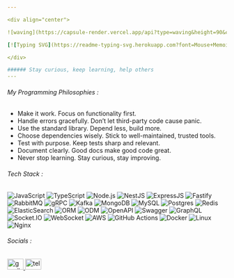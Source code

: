 ```yaml
---

<div align="center">

![waving](https://capsule-render.vercel.app/api?type=waving&height=90&color=gradient)

[![Typing SVG](https://readme-typing-svg.herokuapp.com?font=Mouse+Memoirs&size=65&pause=500&color=cd9106&vCenter=true&width=700&height=70&lines=Alireza+Mousavi;a+Software+Engineer)](https://git.io/typing-svg)

</div>

###### Stay curious, keep learning, help others
---
```


###### My Programming Philosophies :

- Make it work. Focus on functionality first.
- Handle errors gracefully. Don’t let third-party code cause panic.
- Use the standard library. Depend less, build more.
- Choose dependencies wisely. Stick to well-maintained, trusted tools.
- Test with purpose. Keep tests sharp and relevant.
- Document clearly. Good docs make good code great.
- Never stop learning. Stay curious, stay improving.

###### Tech Stack :

![JavaScript](https://img.shields.io/badge/javascript-%23F7DF1E.svg?style=for-the-badge&logo=javascript&logoColor=black)
![TypeScript](https://img.shields.io/badge/typescript-%23007ACC.svg?style=for-the-badge&logo=typescript&logoColor=white)
![Node.js](https://img.shields.io/badge/node.js-%236DA55F.svg?style=for-the-badge&logo=node.js&logoColor=white)
![NestJS](https://img.shields.io/badge/nestjs-%23E0234E.svg?style=for-the-badge&logo=nestjs&logoColor=white)
![ExpressJS](https://img.shields.io/badge/express.js-%23000000.svg?style=for-the-badge&logo=express&logoColor=white)
![Fastify](https://img.shields.io/badge/fastify-%23000000.svg?style=for-the-badge&logo=fastify&logoColor=white)
![RabbitMQ](https://img.shields.io/badge/rabbitmq-%23FF6600.svg?style=for-the-badge&logo=rabbitmq&logoColor=white)
![gRPC](https://img.shields.io/badge/grpc-%2300C4B4.svg?style=for-the-badge&logo=grpc&logoColor=white)
![Kafka](https://img.shields.io/badge/kafka-%23231F20.svg?style=for-the-badge&logo=apachekafka&logoColor=white)
![MongoDB](https://img.shields.io/badge/mongodb-%234EA94B.svg?style=for-the-badge&logo=mongodb&logoColor=white)
![MySQL](https://img.shields.io/badge/mysql-%234479A1.svg?style=for-the-badge&logo=mysql&logoColor=white)
![Postgres](https://img.shields.io/badge/postgres-%23316192.svg?style=for-the-badge&logo=postgresql&logoColor=white)
![Redis](https://img.shields.io/badge/redis-%23DD0031.svg?style=for-the-badge&logo=redis&logoColor=white)
![ElasticSearch](https://img.shields.io/badge/elasticsearch-%23005571.svg?style=for-the-badge&logo=elasticsearch&logoColor=white)
![ORM](https://img.shields.io/badge/ORM-%23007ACC.svg?style=for-the-badge)
![ODM](https://img.shields.io/badge/ODM-%23007ACC.svg?style=for-the-badge)
![OpenAPI](https://img.shields.io/badge/openapi-%236BA539.svg?style=for-the-badge&logo=openapiinitiative&logoColor=white)
![Swagger](https://img.shields.io/badge/swagger-%23Clojure.svg?style=for-the-badge&logo=swagger&logoColor=white)
![GraphQL](https://img.shields.io/badge/graphql-%23E10098.svg?style=for-the-badge&logo=graphql&logoColor=white)
![Socket.IO](https://img.shields.io/badge/socket.io-%23010101.svg?style=for-the-badge&logo=socket.io&logoColor=white)
![WebSocket](https://img.shields.io/badge/websocket-%23010101.svg?style=for-the-badge&logo=websocket&logoColor=white)
![AWS](https://img.shields.io/badge/aws-%23FF9900.svg?style=for-the-badge&logo=amazonaws&logoColor=white)
![GitHub Actions](https://img.shields.io/badge/github%20actions-%232671E5.svg?style=for-the-badge&logo=githubactions&logoColor=white)
![Docker](https://img.shields.io/badge/docker-%230db7ed.svg?style=for-the-badge&logo=docker&logoColor=white)
![Linux](https://img.shields.io/badge/linux-%23FCC624.svg?style=for-the-badge&logo=linux&logoColor=black)
![Nginx](https://img.shields.io/badge/nginx-%23009639.svg?style=for-the-badge&logo=nginx&logoColor=white)

###### Socials :

<div align="left">
  <a href="alireza.msvi1313@gmail.com" target="_blank">
    <img src="https://raw.githubusercontent.com/maurodesouza/profile-readme-generator/master/src/assets/icons/social/gmail/default.svg" width="37" height="25" alt="gmail logo"/>
  </a>
  <a href="https://t.me/alireza_msvi13" target="_blank">
    <img src="https://raw.githubusercontent.com/maurodesouza/profile-readme-generator/master/src/assets/icons/social/telegram/default.svg" width="37" height="25" alt="telegram logo"/>
  </a>
</div>
